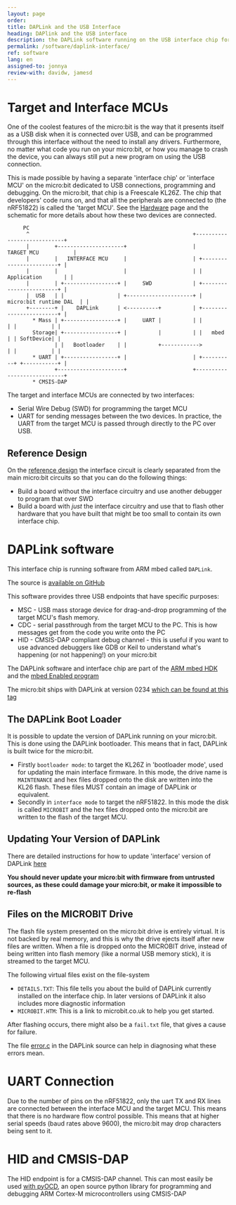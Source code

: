 ```yaml
---
layout: page
order:
title: DAPLink and the USB Interface
heading: DAPlink and the USB interface
description: the DAPLink software running on the USB interface chip for the micro:bit provides the drag and drop programming and debugging features that make the micro:bit so easy to use.
permalink: /software/daplink-interface/
ref: software
lang: en
assigned-to: jonnya
review-with: davidw, jamesd
---
```


# Target and Interface MCUs

One of the coolest features of the micro:bit is the way that it presents itself as a USB disk when it is connected over USB, and can be programmed through this interface without the need to install any drivers. Furthermore, no matter what code you run on your micro:bit, or how you manage to crash the device, you can always still put a new program on using the USB connection.

This is made possible by having a separate 'interface chip' or 'interface MCU' on the micro:bit dedicated to USB connections, programming and debugging. On the micro:bit, that chip is a Freescale KL26Z. The chip that developers' code runs on, and that all the peripherals are connected to (the nRF51822) is called the 'target MCU'. See the [Hardware](/hardware) page and the schematic for more details about how these two devices are connected.

         PC
          ^                                                    +----------------------------+
          |        +---------------------+                     |       TARGET MCU           |
          |        |   INTERFACE MCU     |                     | +------------------------+ |
          |        |                     |                     | |      Application       | |
          |        | +-----------------+ |     SWD             | +------------------------+ |
          |  USB   | |                 | +---------------------+ | micro:bit runtime DAL  | |
          +--------+ |    DAPLink      | <----------+          | +------------------------+ |
            * Mass | +-----------------+ |     UART |          | |          | |           | |
            Storage| +-----------------+ |          |          | |   mbed   | | SoftDevice| |
                   | |   Bootloader    | |          +------------>          | |           | |
            * UART | +-----------------+ |                     | +----------+ +-----------+ |
                   +---------------------+                     +----------------------------+
            * CMSIS-DAP

The target and interface MCUs are connected by two interfaces:

* Serial Wire Debug (SWD) for programming the target MCU
* UART for sending messages between the two devices. In practice, the UART from the target MCU is passed through directly to the PC over USB.

## Reference Design

On the [reference design](/hardware/reference-design) the interface circuit is clearly separated from the main micro:bit circuits so that you can do the following things:

* Build a board without the interface circuitry and use another debugger to program that over SWD
* Build a board with *just* the interface circuitry and use that to flash other hardware that you have built that might be too small to contain its own interface chip.


# DAPLink software


This interface chip is running software from ARM mbed called `DAPLink`.

The source is [available on GitHub](https://github.com/mbedmicro/DAPLink)

This software provides three USB endpoints that have specific purposes:

* MSC - USB mass storage device for drag-and-drop programming of the target MCU's flash memory.
* CDC - serial passthrough from the target MCU to the PC. This is how messages get from the code you write onto the PC
* HID - CMSIS-DAP compliant debug channel - this is useful if you want to use advanced debuggers like GDB or Keil to understand what's happening (or not happening!) on your micro:bit


The DAPLink software and interface chip are part of the [ARM mbed HDK](https://developer.mbed.org/handbook/mbed-HDK)
and the [mbed Enabled program](https://www.mbed.com/en/about-mbed/mbed-enabled/)

The micro:bit ships with DAPLink at version 0234
[which can be found at this tag](https://github.com/mbedmicro/DAPLink/releases/tag/microbit-0234)

## The DAPLink Boot Loader

It is possible to update the version of DAPLink running on your micro:bit. This is done using the DAPLink bootloader. This means that in fact, DAPLink is built twice for the micro:bit.

* Firstly `bootloader mode`: to target the KL26Z in 'bootloader mode', used for updating the main interface firmware. In this mode, the drive name is `MAINTENANCE` and hex files dropped onto the disk are written into the KL26 flash. These files MUST contain an image of DAPLink or equivalent.
* Secondly in `interface mode` to target the nRF51822. In this mode the disk is called `MICROBIT` and the hex files dropped onto the micro:bit are written to the flash of the target MCU.


## Updating Your Version of DAPLink

There are detailed instructions for how to update 'interface' version of DAPLink [here](https://www.mbed.com/en/development/hardware/prototyping-production/daplink/daplink-on-kl26z/)

**You should never update your micro:bit with firmware from untrusted sources, as these could damage your micro:bit, or make it impossible to re-flash**

## Files on the MICROBIT Drive

The flash file system presented on the micro:bit drive is entirely virtual. It is not backed by real memory, and this is why the drive ejects itself after new files are written. When a file is dropped onto the MICROBIT drive, instead of being written into flash memory (like a normal USB memory stick), it is streamed to the target MCU.

The following virtual files exist on the file-system
* `DETAILS.TXT`: This file tells you about the build of DAPLink currently installed on the interface chip. In later versions of DAPLink it also includes more diagnostic information
* `MICROBIT.HTM`: This is a link to microbit.co.uk to help you get started.

After flashing occurs, there might also be a `fail.txt` file, that gives a cause for failure.

The file [error.c](https://github.com/mbedmicro/DAPLink/blob/master/source/daplink/error.c) in the DAPLink source can help in diagnosing what these errors mean.

# UART Connection

Due to the number of pins on the nRF51822, only the uart TX and RX lines are connected between the interface MCU and the target MCU. This means that there is no hardware flow control possible. This means that at higher serial speeds (baud rates above 9600), the micro:bit may drop characters being sent to it.

# HID and CMSIS-DAP

The HID endpoint is for a CMSIS-DAP channel. This can most easily be used [with pyOCD](https://github.com/mbedmicro/pyOCD), an open source python library for programming and debugging ARM Cortex-M microcontrollers using CMSIS-DAP
